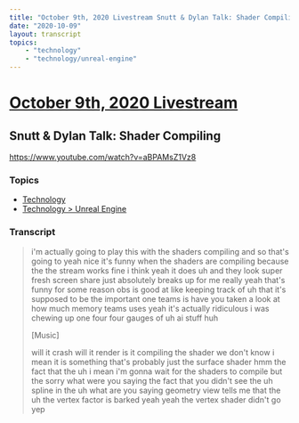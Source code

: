 ```yaml
---
title: "October 9th, 2020 Livestream Snutt & Dylan Talk: Shader Compiling"
date: "2020-10-09"
layout: transcript
topics:
    - "technology"
    - "technology/unreal-engine"
---
```

# [October 9th, 2020 Livestream](../2020-10-09.md)
## Snutt & Dylan Talk: Shader Compiling
https://www.youtube.com/watch?v=aBPAMsZ1Vz8

### Topics
* [Technology](../topics/technology.md)
* [Technology > Unreal Engine](../topics/technology/unreal-engine.md)

### Transcript

> i'm actually going to play this with the shaders compiling and so that's going to yeah nice it's funny when the shaders are compiling because the the stream works fine i think yeah it does uh and they look super fresh screen share just absolutely breaks up for me really yeah that's funny for some reason obs is good at like keeping track of uh that it's supposed to be the important one teams is have you taken a look at how much memory teams uses yeah it's actually ridiculous i was chewing up one four four gauges of uh ai stuff huh
>
> [Music]
>
> will it crash will it render is it compiling the shader we don't know i mean it is something that's probably just the surface shader hmm the fact that the uh i mean i'm gonna wait for the shaders to compile but the sorry what were you saying the fact that you didn't see the uh spline in the uh what are you saying geometry view tells me that the uh the vertex factor is barked yeah yeah the vertex shader didn't go yep
